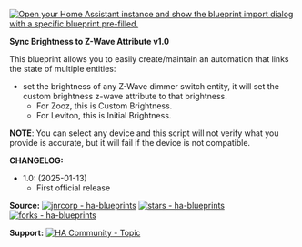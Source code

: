 [![Open your Home Assistant instance and show the blueprint import dialog with a specific blueprint pre-filled.](https://my.home-assistant.io/badges/blueprint_import.svg)](https://my.home-assistant.io/redirect/blueprint_import/?blueprint_url=https%3A%2F%2Fraw.githubusercontent.com%2Fjnrcorp%2Fha-blueprints%2Fmain%2Fha-blueprint-sync-custom-brightness.yaml)

**Sync Brightness to Z-Wave Attribute v1.0**

This blueprint allows you to easily create/maintain an automation that links the state of multiple entities:
  - set the brightness of any Z-Wave dimmer switch entity, it will set the custom brightness z-wave attribute to that brightness.
    - For Zooz, this is Custom Brightness.
    - For Leviton, this is Initial Brightness.

**NOTE**: You can select any device and this script will not verify what you provide is accurate, but it will fail if the device is not compatible.

**CHANGELOG:**
  - 1.0: (2025-01-13)
    - First official release

**Source:**
[![jnrcorp - ha-blueprints](https://img.shields.io/static/v1?label=jnrcorp&message=ha-blueprints&color=blue&logo=github)](https://github.com/jnrcorp/ha-blueprints/blob/main/ha-blueprint-sync-custom-brightness.yaml "Go to GitHub repo") [![stars - ha-blueprints](https://img.shields.io/github/stars/jnrcorp/ha-blueprints?style=social)](https://github.com/jnrcorp/ha-blueprints) [![forks - ha-blueprints](https://img.shields.io/github/forks/jnrcorp/ha-blueprints?style=social)](https://github.com/jnrcorp/ha-blueprints)

**Support:**
[![HA Community - Topic](https://img.shields.io/static/v1?label=HA+Community&message=Topic&color=2ea44f&logo=home-assistant)](https://community.home-assistant.io/t/keep-z-wave-brightness-in-sync-w-configuration-property/828089?u=jnrcorp)

